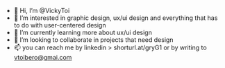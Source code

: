 - 👋 Hi, I’m @VickyToi
- 👀 I’m interested in graphic design, ux/ui design and everything that has to do with user-centered design
- 🌱 I’m currently learning more about ux/ui design
- 💞️ I’m looking to collaborate in projects that need design
- 📫 you can reach me by linkedin > shorturl.at/gryG1 or by writing to vtoibero@gmai.com

<!---
VickyToi/VickyToi is a ✨ special ✨ repository because its `README.md` (this file) appears on your GitHub profile.
You can click the Preview link to take a look at your changes.
--->
